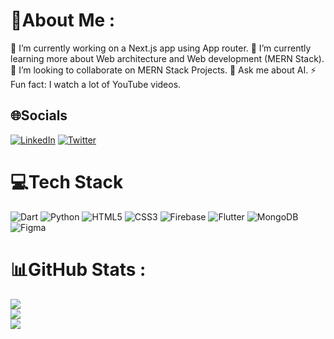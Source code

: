 # 💫About Me :
🔭 I’m currently working on a Next.js app using App router.
🌱 I’m currently learning more about Web architecture and Web development (MERN Stack).
👯 I’m looking to collaborate on MERN Stack Projects.
💬 Ask me about AI.
⚡ Fun fact: I watch a lot of YouTube videos.

## 🌐Socials
[![LinkedIn](https://img.shields.io/badge/LinkedIn-%230077B5.svg?logo=linkedin&logoColor=white)](https://linkedin.com/in/richmond-kafui-gakpetor-b850a1157) [![Twitter](https://img.shields.io/badge/Twitter-%231DA1F2.svg?logo=Twitter&logoColor=white)](https://twitter.com/@_vision_richie) 

# 💻Tech Stack
![Dart](https://img.shields.io/badge/dart-%230175C2.svg?style=flat&logo=dart&logoColor=white) ![Python](https://img.shields.io/badge/python-3670A0?style=flat&logo=python&logoColor=ffdd54) ![HTML5](https://img.shields.io/badge/html5-%23E34F26.svg?style=flat&logo=html5&logoColor=white) ![CSS3](https://img.shields.io/badge/css3-%231572B6.svg?style=flat&logo=css3&logoColor=white) ![Firebase](https://img.shields.io/badge/firebase-%23039BE5.svg?style=flat&logo=firebase) ![Flutter](https://img.shields.io/badge/Flutter-%2302569B.svg?style=flat&logo=Flutter&logoColor=white) ![MongoDB](https://img.shields.io/badge/MongoDB-%234ea94b.svg?style=flat&logo=mongodb&logoColor=white) 	![Figma](https://img.shields.io/badge/figma-%23F24E1E.svg?style=flat&logo=figma&logoColor=white)
# 📊GitHub Stats :
![](https://github-readme-stats.vercel.app/api?username=richmond-gakpetor&theme=vision-friendly-dark&hide_border=true&include_all_commits=false&count_private=false)<br/>
![](https://github-readme-streak-stats.herokuapp.com/?user=richmond-gakpetor&theme=vision-friendly-dark&hide_border=true)<br/>
![](https://github-readme-stats.vercel.app/api/top-langs/?username=richmond-gakpetor&theme=vision-friendly-dark&hide_border=true&include_all_commits=false&count_private=false&layout=compact)
